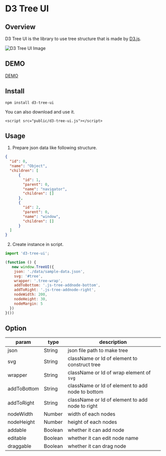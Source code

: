 # D3 Tree UI

## Overview

D3 Tree UI is the library to use tree structure that is made by [D3.js](https://d3js.org/).

<img src="https://github.com/masaki-ohsumi/d3-tree-ui/blob/develop/.doc/d3-tree-ui-image.png" alt="D3 Tree UI Image">

## DEMO

[DEMO](http://demo-d3-tree-ui.hellopeople.jp/)

## Install

```
npm install d3-tree-ui
```

You can also download and use it.

```
<script src="public/d3-tree-ui.js"></script>
```

## Usage

1. Prepare json data like following structure.

```json:sample-data.json
{
  "id": 0,
  "name": "Object",
  "children": [
      {
        "id": 1,
        "parent": 0,
        "name": "navigator",
        "children": []
      },
      {
        "id": 2,
        "parent": 0,
        "name": "window",
        "children": []
      }
  ]
}
```

2. Create instance in script.

```js:sample.js
import 'd3-tree-ui';

(function () {
   new window.TreeUI({
    json: './data/sample-data.json',
    svg: '#tree',
    wrapper: '.tree-wrap',
    addToBottom: '.js-tree-addnode-bottom',
    addToRight: '.js-tree-addnode-right',
    nodeWidth: 200,
    nodeHeight: 30,
    nodeMargin: 5
  })
}())
```

## Option

|param   |type   |description   |
|--------|-------|--------------|
|json   |String   |json file path to make tree |
|svg|String|className or Id of element to construct tree|
|wrapper|String|className or Id of wrap element of `svg`|
|addToBottom|String|className or Id of element to add node to bottom|
|addToRight|String|className or Id of element to add node to right|
|nodeWidth|Number|width of each nodes|
|nodeHeight|Number|height of each nodes|
|addable|Boolean|whether it can add node|
|editable|Boolean|whether it can edit node name|
|draggable|Boolean|whether it can drag node|